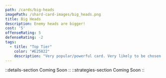 ```yaml
---
path: /cards/big-heads
imagePath: /shard-card-images/big_heads.png
title: Big Heads
description: Enemy heads are bigger!
cost: '5'
offenseRating: 5
defenseRating: -2
tags:
  - title: "Top Tier"
    color: "#E25822"
    description: "Very popular/powerful card. Very likely to be chosen first or banned in card selection."
---
```

::details-section
Coming Soon
::
::strategies-section
Coming Soon
::